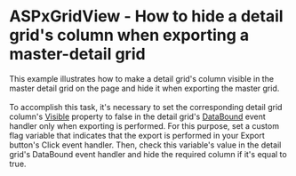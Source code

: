 # ASPxGridView - How to hide a detail grid's column when exporting a master-detail grid


<p>This example illustrates how to make a detail grid's column visible in the master detail grid on the page and hide it when exporting the master grid.<br><br>To accomplish this task, it's necessary to set the corresponding detail grid column's <a href="https://documentation.devexpress.com/AspNet/DevExpress.Web.WebColumnBase.Visible.property">Visible</a> property to false in the detail grid's <a href="https://documentation.devexpress.com/AspNet/DevExpress.Web.ASPxDataWebControlBase.DataBound.event">DataBound</a> event handler only when exporting is performed. For this purpose, set a custom flag variable that indicates that the export is performed in your Export button's Click event handler. Then, check this variable's value in the detail grid's DataBound event handler and hide the required column if it's equal to true.</p>

<br/>


